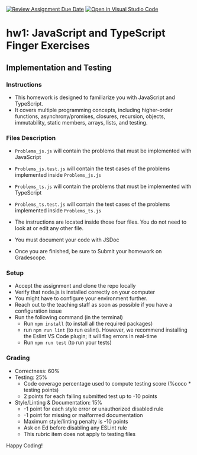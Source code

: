 [![Review Assignment Due Date](https://classroom.github.com/assets/deadline-readme-button-24ddc0f5d75046c5622901739e7c5dd533143b0c8e959d652212380cedb1ea36.svg)](https://classroom.github.com/a/zuwYX4qE)
[![Open in Visual Studio Code](https://classroom.github.com/assets/open-in-vscode-718a45dd9cf7e7f842a935f5ebbe5719a5e09af4491e668f4dbf3b35d5cca122.svg)](https://classroom.github.com/online_ide?assignment_repo_id=13936170&assignment_repo_type=AssignmentRepo)
# hw1: JavaScript and TypeScript Finger Exercises
## Implementation and Testing

### Instructions
- This homework is designed to familiarize you with JavaScript and TypeScript.
- It covers multiple programming concepts, including higher-order functions, asynchrony/promises, closures, recursion,  objects, immutability, static members, arrays, lists, and testing.

### Files Description
- `Problems_js.js` will contain the problems that must be implemented with JavaScript
- `Problems_js.test.js` will contain the test cases of the problems implemented inside  `Problems_js.js`
- `Problems_ts.js` will contain the problems that must be implemented with TypeScript
- `Problems_ts.test.js` will contain the test cases of the problems implemented inside  `Problems_ts.js`
  
- The instructions are located inside those four files. You do not need to look at or edit any other file.
- You must document your code with JSDoc
- Once you are finished, be sure to Submit your homework on Gradescope.
    

### Setup
- Accept the assignment and clone the repo locally
- Verify that node.js is installed correctly on your computer
- You might have to configure your environment further.
- Reach out to the teaching staff as soon as possible if you have a configuration issue  
- Run the following command (in the terminal)
    - Run `npm install` (to install all the required packages)
    - run `npm run lint` (to run eslint). However, we recommend installing the Eslint VS Code plugin; it will flag errors in real-time
    - Run `npm run test` (to run your tests)

### Grading
- Correctness: 60% 
- Testing: 25%
  - Code coverage percentage used to compute testing score (%coco * testing points)
  - 2 points for each failing submitted test up to -10 points
- Style/Linting & Documentation: 15%
    - -1 point for each style error or unauthorized disabled rule
    - -1 point for missing or malformed documentation
    - Maximum style/linting penalty is -10 points
    - Ask on Ed before disabling any ESLint rule
    - This rubric item does not apply to testing files
 
Happy Coding!
